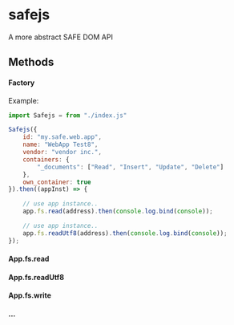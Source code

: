 # safejs
A more abstract SAFE DOM API

## Methods
#### Factory
Example:
```js
import Safejs = from "./index.js"

Safejs({
    id: "my.safe.web.app",
    name: "WebApp Test8",
    vendor: "vendor inc.",
    containers: {
        "_documents": ["Read", "Insert", "Update", "Delete"]
    },
    own_container: true
}).then((appInst) => {

    // use app instance..
    app.fs.read(address).then(console.log.bind(console));

    // use app instance..
    app.fs.readUtf8(address).then(console.log.bind(console));
});
```

#### App.fs.read
#### App.fs.readUtf8
#### App.fs.write
#### ...
